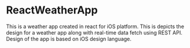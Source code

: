 # ReactWeatherApp

This is a weather app created in react for iOS platform. This is depicts the design for a weather app along with real-time data fetch using REST API. Design of the app is based on iOS design language.